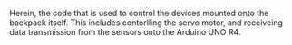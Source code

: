 Herein, the code that is used to control the devices mounted onto the backpack itself. This includes contorlling the servo motor, and receiveing data transmission from the sensors onto the Arduino UNO R4. 
